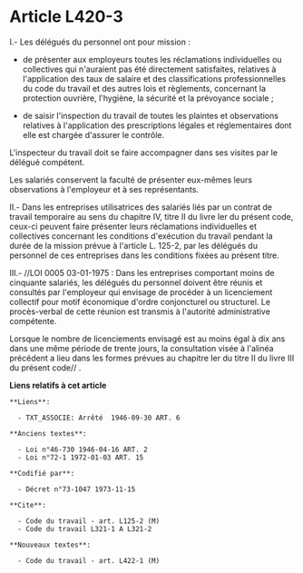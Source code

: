 # Article L420-3

I.- Les délégués du personnel ont pour mission :

- de présenter aux employeurs toutes les réclamations individuelles ou collectives qui n'auraient pas été directement
satisfaites, relatives à l'application des taux de salaire et des classifications professionnelles du code du travail et des
autres lois et règlements, concernant la protection ouvrière, l'hygiène, la sécurité et la prévoyance sociale ;

- de saisir l'inspection du travail de toutes les plaintes et observations relatives à l'application des prescriptions
légales et réglementaires dont elle est chargée d'assurer le contrôle.

L'inspecteur du travail doit se faire accompagner dans ses visites par le délégué compétent.

Les salariés conservent la faculté de présenter eux-mêmes leurs observations à l'employeur et à ses représentants.

II.- Dans les entreprises utilisatrices des salariés liés par un contrat de travail temporaire au sens du chapitre IV, titre
II du livre Ier du présent code, ceux-ci peuvent faire présenter leurs réclamations individuelles et collectives concernant
les conditions d'exécution du travail pendant la durée de la mission prévue à l'article L. 125-2, par les délégués du
personnel de ces entreprises dans les conditions fixées au présent titre.

III.- //LOI  0005 03-01-1975 : Dans les entreprises comportant moins de cinquante salariés, les délégués du personnel doivent
être réunis et consultés par l'employeur qui envisage de procéder à un licenciement collectif pour motif économique d'ordre
conjoncturel ou structurel. Le procès-verbal de cette réunion est transmis à l'autorité administrative compétente.

Lorsque le nombre de licenciements envisagé est au moins égal à dix ans dans une même période de trente jours, la
consultation visée à l'alinéa précédent a lieu dans les formes prévues au chapitre Ier du titre II du livre III du présent
code// .

**Liens relatifs à cet article**

	**Liens**:

	  - TXT_ASSOCIE: Arrêté  1946-09-30 ART. 6

	**Anciens textes**:

	  - Loi n°46-730 1946-04-16 ART. 2
	  - Loi n°72-1 1972-01-03 ART. 15

	**Codifié par**:

	  - Décret n°73-1047 1973-11-15

	**Cite**:

	  - Code du travail - art. L125-2 (M)
	  - Code du travail L321-1 A L321-2

	**Nouveaux textes**:

	  - Code du travail - art. L422-1 (M)
